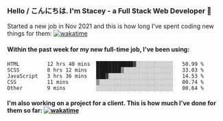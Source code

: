 ### Hello / こんにちは. I'm Stacey - a Full Stack Web Developer 👋

Started a new job in Nov 2021 and this is how long I've spent coding new things for them: [![wakatime](https://wakatime.com/badge/user/86082ce1-bca4-4a02-a7a3-c2242e42ac7a/project/12b01edb-1cc9-44e6-b4ef-181fde524dc6.svg)](https://wakatime.com/badge/user/86082ce1-bca4-4a02-a7a3-c2242e42ac7a/project/12b01edb-1cc9-44e6-b4ef-181fde524dc6)

#### Within the past week for my new full-time job, I've been using:
<!--START_SECTION:waka-->

```text
HTML         12 hrs 40 mins  ████████████▓░░░░░░░░░░░░   50.99 %
SCSS         8 hrs 12 mins   ████████▒░░░░░░░░░░░░░░░░   33.03 %
JavaScript   3 hrs 36 mins   ███▓░░░░░░░░░░░░░░░░░░░░░   14.53 %
CSS          11 mins         ▒░░░░░░░░░░░░░░░░░░░░░░░░   00.74 %
Other        9 mins          ░░░░░░░░░░░░░░░░░░░░░░░░░   00.64 %
```

<!--END_SECTION:waka-->

#### I'm also working on a project for a client. This is how much I've done for them so far: [![wakatime](https://wakatime.com/badge/user/8ee03c5d-7d98-49f4-8d0f-1a6ade1c9e19/project/5bc43805-de54-41d6-a7b7-44e5a8ecc477.svg)](https://wakatime.com/badge/user/8ee03c5d-7d98-49f4-8d0f-1a6ade1c9e19/project/5bc43805-de54-41d6-a7b7-44e5a8ecc477)
